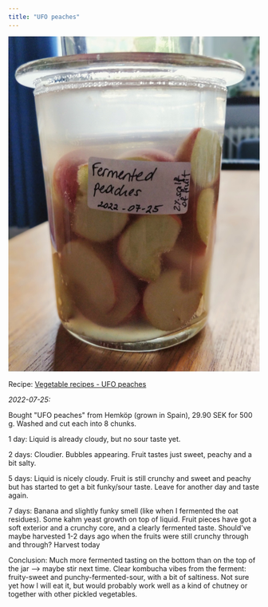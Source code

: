 ```yaml
---
title: "UFO peaches"
---
```


![](projects/attachments/Fermented%20peaches.jpg)

Recipe: [Vegetable recipes - UFO peaches](projects/fermentation/Vegetable%20recipes.md#UFO%20peaches)

_2022-07-25:_

Bought "UFO peaches" from Hemköp (grown in Spain), 29.90 SEK for 500 g. Washed and cut each into 8 chunks. 

1 day: Liquid is already cloudy, but no sour taste yet.

2 days: Cloudier. Bubbles appearing. Fruit tastes just sweet, peachy and a bit salty.

5 days: Liquid is nicely cloudy. Fruit is still crunchy and sweet and peachy but has started to get a bit funky/sour taste. Leave for another day and taste again.

7 days: Banana and slightly funky smell (like when I fermented the oat residues). Some kahm yeast growth on top of liquid. Fruit pieces have got a soft exterior and a crunchy core, and a clearly fermented taste. Should've maybe harvested 1-2 days ago when the fruits were still crunchy through and through? Harvest today

Conclusion: Much more fermented tasting on the bottom than on the top of the jar --> maybe stir next time. Clear kombucha vibes from the ferment: fruity-sweet and punchy-fermented-sour, with a bit of saltiness. Not sure yet how I will eat it, but would probably work well as a kind of chutney or together with other pickled vegetables. 

